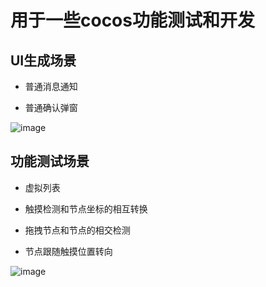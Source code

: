 # 用于一些cocos功能测试和开发

## UI生成场景
- 普通消息通知

- 普通确认弹窗

![image](https://github.com/RYQ-A-Q/rsLearn/raw/master/uiScene.jpg)

## 功能测试场景
- 虚拟列表

- 触摸检测和节点坐标的相互转换

- 拖拽节点和节点的相交检测

- 节点跟随触摸位置转向

![image](https://github.com/RYQ-A-Q/rsLearn/raw/master/funScene.jpg.jpg)

  